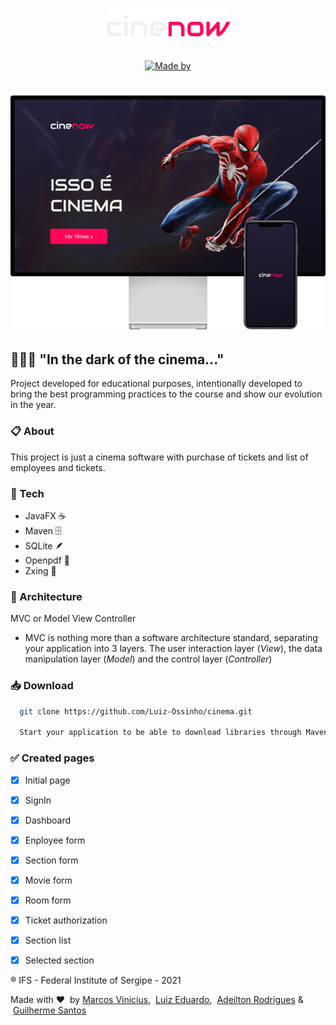 <h1 align="center">
	<img alt="Cinenow" src=".github/cinenow.png" width="200px" />
</h1>

 <p  align="center">
<a  href="#"  target="_blank"  rel="noopener noreferrer"><img  alt="Made by"  src="https://img.shields.io/badge/Done%20for-Educational%20Purpose%20-%23ff0657"></a>
</p>

<h1 align="center">
<img alt="Mockup" src=".github/backgroundImage.png" width="600px" />
</h1>

## 👨🏻‍💻 "In the dark of the cinema..."

Project developed for educational purposes, intentionally developed to bring the best programming practices to the course and show our evolution in the year.

### 📋 About

This project is just a cinema software with purchase of tickets and list of employees and tickets.

### 🚀 Tech

- JavaFX ☕
- Maven 🗄️
- SQLite 🪶
- Openpdf 📃
- Zxing 🦖

### 📐 Architecture

MVC or Model View Controller

- MVC is nothing more than a software architecture standard, separating your application into 3 layers. The user interaction layer (*View*), the data manipulation layer (*Model*) and the control layer (*Controller*)

### 📥 Download

```bash
  git clone https://github.com/Luiz-Ossinho/cinema.git

  Start your application to be able to download libraries through Maven
```

### ✅ Created pages

- [x] Initial page
- [x] SignIn
- [x] Dashboard
- [x] Enployee form
- [x] Section form
- [x] Movie form
- [x] Room form
- [x] Ticket authorization
- [x] Section list
- [x] Selected section



®️ IFS - Federal Institute of Sergipe - 2021

Made with ❤️ &nbsp;by [Marcos Vinicius](https://github.com/marcosl493), &nbsp;[Luiz Eduardo](https://github.com/Luiz-Ossinho), &nbsp;[Adeilton Rodrigues](https://github.com/Adeilton-Ro) & &nbsp;[Guilherme Santos](https://github.com/GuilhermeSantosUI/)
